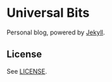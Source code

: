 # Universal Bits

Personal blog, powered by [Jekyll](https://jekyllrb.com).

## License

See [LICENSE](./LICENSE).
